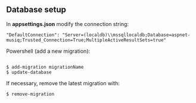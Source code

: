 ## Database setup

In **appsettings.json** modify the connection string:

`"DefaultConnection": "Server=(localdb)\\mssqllocaldb;Database=aspnet-musiq;Trusted_Connection=True;MultipleActiveResultSets=true"`

Powershell (add a new migration):

```

$ add-migration migrationName
$ update-database

```

If necessary, remove the latest migration with:

`$ remove-migration`
